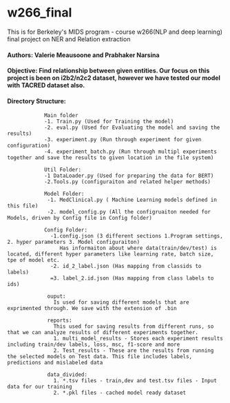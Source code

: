 # w266_final
This is for Berkeley's MIDS program - course w266(NLP and deep learning)  final project on NER and Relation extraction

#### Authors: Valerie Meausoone and Prabhaker Narsina

#### Objective: Find relationship between given entities. Our focus on this project is been on i2b2/n2c2 dataset, however we have tested our model with TACRED dataset also.

#### Directory Structure: 
                Main folder 
                -1. Train.py (Used for Training the model)
                -2. eval.py (Used for Evaluating the model and saving the results)
                -3. experiment.py (Run through experiment for given configuration)
                -4. experiment_batch.py (Run through multipl experiments together and save the results to given location in the file system)
                
                Util Folder:
                -1 DataLoader.py (Used for preparing the data for BERT)
                -2.Tools.py (configuraiton and related helper methods)
                
                Model Folder:
                 -1. MedClinical.py ( Machine Learning models defined in this file)
                 -2. model_config.py (All the configruaiton needed for Models, driven by Config file in Config folder)
                 
                Config Folder:
                  -1.config.json (3 different sections 1.Program settings, 2. hyper parameters 3. Model configuraiton)
                     Has informaiton about where data(train/dev/test) is located, different hyper parameters like learning rate, batch size, tpe of model etc.
                  -2. id_2_label.json (Has mapping from classids to labels)
                  =3. label_2.id.json (Has mapping from class labels to ids)
                  
                 ouput:
                   Is used for saving different models that are exprimented through. We save with the extension of .bin
                   
                 reports:
                   This used for saving results from different runs, so that we can analyze results of different experiments together.
                   1. multi_model_results - Stores each experiment results including train/dev labels, loss, msc, f1-score and more
                   2. Test_results - These are the results from running the selected models on Test data. This file includes labels, predictions and mislabeled data
                  
                 data_divided:
                   1. *.tsv files - train,dev and test.tsv files - Input data for our training
                   2. *.pkl files - cached model ready dataset
                
